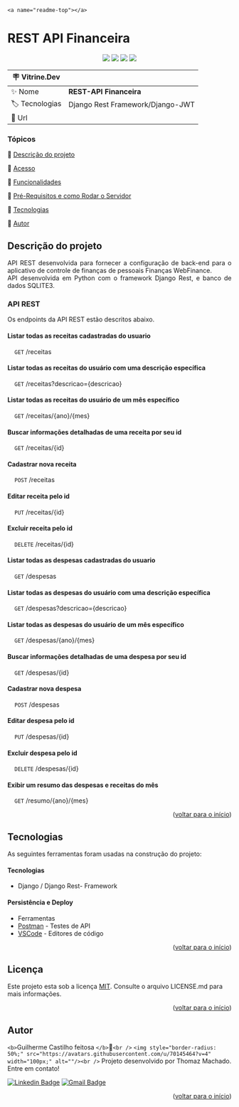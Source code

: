 `<a name="readme-top"></a>`

# REST API Financeira

<p align="center">
  <img src="https://img.shields.io/static/v1?label=Django&message=framework&color=green&style=for-the-badge&logo=Django"/>
  <img src="http://img.shields.io/static/v1?label=Python&message=3.10.2&color=green&style=for-the-badge&logo=Python"/>
  <img src="http://img.shields.io/static/v1?label=STATUS&message=CONCLUIDO&color=GREEN&style=for-the-badge"/>
  <img src="http://img.shields.io/static/v1?label=License&message=MIT&color=green&style=for-the-badge"/>

| :placard: Vitrine.Dev |                                  |
| --------------------- | -------------------------------- |
| ✨ Nome               | **REST-API Financeira**    |
| 🏷 Tecnologias        | Django Rest Framework/Django-JWT |
| 🚀 Url                |                                  |

### Tópicos

🔹 [Descrição do projeto](#descrição-do-projeto)

🔹 [Acesso](#acesso)

🔹 [Funcionalidades](#funcionalidades)

🔹 [Pré-Requisitos e como Rodar o Servidor](#pré-requisitos)

🔹 [Tecnologias](#tecnologias)

🔹 [Autor](#autor)

## Descrição do projeto

<p align="justify">
  API REST desenvolvida para fornecer a configuração de back-end para o aplicativo de controle de finanças de pessoais Finanças WebFinance.<br />
  API desenvolvida em Python com o framework Django Rest, e banco de dados SQLITE3. 
</p>

### API REST

  Os endpoints da API REST estão descritos abaixo.

#### Listar todas as receitas cadastradas do usuario

&nbsp;&nbsp;&nbsp;&nbsp;`GET` /receitas

#### Listar todas as receitas do usuário com uma descrição específica

&nbsp;&nbsp;&nbsp;&nbsp;`GET` /receitas?descricao={descricao}

#### Listar todas as receitas do usuário de um mês específico

&nbsp;&nbsp;&nbsp;&nbsp;`GET` /receitas/{ano}/{mes}

#### Buscar informações detalhadas de uma receita por seu id

&nbsp;&nbsp;&nbsp;&nbsp;`GET` /receitas/{id}

#### Cadastrar nova receita

&nbsp;&nbsp;&nbsp;&nbsp;`POST` /receitas

#### Editar receita pelo id

&nbsp;&nbsp;&nbsp;&nbsp;`PUT` /receitas/{id}

#### Excluir receita pelo id

&nbsp;&nbsp;&nbsp;&nbsp;`DELETE` /receitas/{id}

#### Listar todas as despesas cadastradas do usuario

&nbsp;&nbsp;&nbsp;&nbsp;`GET` /despesas

#### Listar todas as despesas do usuário com uma descrição específica

&nbsp;&nbsp;&nbsp;&nbsp;`GET` /despesas?descricao={descricao}

#### Listar todas as despesas do usuário de um mês específico

&nbsp;&nbsp;&nbsp;&nbsp;`GET` /despesas/{ano}/{mes}

#### Buscar informações detalhadas de uma despesa por seu id

&nbsp;&nbsp;&nbsp;&nbsp;`GET` /despesas/{id}

#### Cadastrar nova despesa

&nbsp;&nbsp;&nbsp;&nbsp;`POST` /despesas

#### Editar despesa pelo id

&nbsp;&nbsp;&nbsp;&nbsp;`PUT` /despesas/{id}

#### Excluir despesa pelo id

&nbsp;&nbsp;&nbsp;&nbsp;`DELETE` /despesas/{id}

#### Exibir um resumo das despesas e receitas do mês

&nbsp;&nbsp;&nbsp;&nbsp;`GET` /resumo/{ano}/{mes}

<p align="right">(<a href="#readme-top">voltar para o início</a>)</p>

## Tecnologias

As seguintes ferramentas foram usadas na construção do projeto:

#### Tecnologias

- Django / Django Rest- Framework

#### Persistência e Deploy

- Ferramentas
- [Postman](https://www.postman.com/) - Testes de API
- [VSCode](https://code.visualstudio.com/) - Editores de código

<p align="right">(<a href="#readme-top">voltar para o início</a>)</p>

## Licença

Este projeto esta sob a licença [MIT](./LICENSE). Consulte o arquivo LICENSE.md para mais informações.

<p align="right">(<a href="#readme-top">voltar para o início</a>)</p>

## Autor

`<b>`Guilherme Castilho feitosa `</b>`🚀`<br />`
 `<img style="border-radius: 50%;" src="https://avatars.githubusercontent.com/u/70145464?v=4" width="100px;" alt=""/><br />`
Projeto desenvolvido por Thomaz Machado. Entre em contato!

[![Linkedin Badge](https://img.shields.io/badge/-Thomaz-blue?style=flat-square&logo=Linkedin&logoColor=white&link=https://www.linkedin.com/in/thomazcm/)](https://www.linkedin.com/in/thomazcm/)
[![Gmail Badge](https://img.shields.io/badge/-thomazcm@gmail.com-c14438?style=flat-square&logo=Gmail&logoColor=white&link=mailto:thomazcm@gmail.com)](mailto:thomazcm@gmail.com)

<p align="right">(<a href="#readme-top">voltar para o início</a>)</p>

